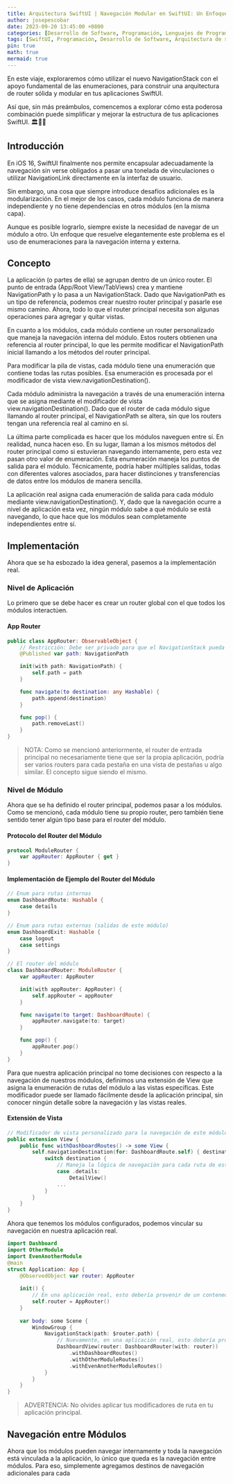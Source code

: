 ```yaml
---
title: Arquitectura SwiftUI | Navegación Modular en SwiftUI: Un Enfoque Modular con Enumeraciones y Routers
author: josepescobar
date: 2023-09-20 13:45:00 +0800
categories: [Desarrollo de Software, Programación, Lenguajes de Programación]
tags: [SwiftUI, Programación, Desarrollo de Software, Arquitectura de software]
pin: true
math: true
mermaid: true
---
```


En este viaje, exploraremos cómo utilizar el nuevo NavigationStack con el apoyo fundamental de las enumeraciones, para construir una arquitectura de router sólida y modular en tus aplicaciones SwiftUI.

Así que, sin más preámbulos, comencemos a explorar cómo esta poderosa combinación puede simplificar y mejorar la estructura de tus aplicaciones SwiftUI. 🏛️🚀💡

## Introducción
En iOS 16, SwiftUI finalmente nos permite encapsular adecuadamente la navegación sin verse obligados a pasar una tonelada de vinculaciones o utilizar NavigationLink directamente en la interfaz de usuario.

Sin embargo, una cosa que siempre introduce desafíos adicionales es la modularización. En el mejor de los casos, cada módulo funciona de manera independiente y no tiene dependencias en otros módulos (en la misma capa).

Aunque es posible lograrlo, siempre existe la necesidad de navegar de un módulo a otro. Un enfoque que resuelve elegantemente este problema es el uso de enumeraciones para la navegación interna y externa.

## Concepto
La aplicación (o partes de ella) se agrupan dentro de un único router. El punto de entrada (App/Root View/TabViews) crea y mantiene NavigationPath y lo pasa a un NavigationStack. Dado que NavigationPath es un tipo de referencia, podemos crear nuestro router principal y pasarle ese mismo camino. Ahora, todo lo que el router principal necesita son algunas operaciones para agregar y quitar vistas.

En cuanto a los módulos, cada módulo contiene un router personalizado que maneja la navegación interna del módulo. Estos routers obtienen una referencia al router principal, lo que les permite modificar el NavigationPath inicial llamando a los métodos del router principal.

Para modificar la pila de vistas, cada módulo tiene una enumeración que contiene todas las rutas posibles. Esa enumeración es procesada por el modificador de vista view.navigationDestination().

Cada módulo administra la navegación a través de una enumeración interna que se asigna mediante el modificador de vista view.navigationDestination(). Dado que el router de cada módulo sigue llamando al router principal, el NavigationPath se altera, sin que los routers tengan una referencia real al camino en sí.

La última parte complicada es hacer que los módulos naveguen entre sí. En realidad, nunca hacen eso. En su lugar, llaman a los mismos métodos del router principal como si estuvieran navegando internamente, pero esta vez pasan otro valor de enumeración. Esta enumeración maneja los puntos de salida para el módulo. Técnicamente, podría haber múltiples salidas, todas con diferentes valores asociados, para hacer distinciones y transferencias de datos entre los módulos de manera sencilla.

La aplicación real asigna cada enumeración de salida para cada módulo mediante view.navigationDestination(). Y, dado que la navegación ocurre a nivel de aplicación esta vez, ningún módulo sabe a qué módulo se está navegando, lo que hace que los módulos sean completamente independientes entre sí.

## Implementación
Ahora que se ha esbozado la idea general, pasemos a la implementación real.

### Nivel de Aplicación
Lo primero que se debe hacer es crear un router global con el que todos los módulos interactúen.

#### App Router
```swift
public class AppRouter: ObservableObject {
    // Restricción: Debe ser privado para que el NavigationStack pueda vincularse a él
    @Published var path: NavigationPath

    init(with path: NavigationPath) {
        self.path = path
    }

    func navigate(to destination: any Hashable) {
        path.append(destination)
    }

    func pop() {
        path.removeLast()
    }
}
```

> NOTA: Como se mencionó anteriormente, el router de entrada principal no necesariamente tiene que ser la propia aplicación, podría ser varios routers para cada pestaña en una vista de pestañas u algo similar. El concepto sigue siendo el mismo.

### Nivel de Módulo
Ahora que se ha definido el router principal, podemos pasar a los módulos. Como se mencionó, cada módulo tiene su propio router, pero también tiene sentido tener algún tipo base para el router del módulo.

#### Protocolo del Router del Módulo
```swift
protocol ModuleRouter {
    var appRouter: AppRouter { get }
}
```

#### Implementación de Ejemplo del Router del Módulo
```swift
// Enum para rutas internas
enum DashboardRoute: Hashable {
    case details
}

// Enum para rutas externas (salidas de este módulo)
enum DashboardExit: Hashable {
    case logout
    case settings
}

// El router del módulo
class DashboardRouter: ModuleRouter {
    var appRouter: AppRouter

    init(with appRouter: AppRouter) {
        self.appRouter = appRouter
    }

    func navigate(to target: DashboardRoute) {
        appRouter.navigate(to: target)
    }

    func pop() {
        appRouter.pop()
    }
}
```

Para que nuestra aplicación principal no tome decisiones con respecto a la navegación de nuestros módulos, definimos una extensión de View que asigna la enumeración de rutas del módulo a las vistas específicas. Este modificador puede ser llamado fácilmente desde la aplicación principal, sin conocer ningún detalle sobre la navegación y las vistas reales.

#### Extensión de Vista
```swift
// Modificador de vista personalizado para la navegación de este módulo
public extension View {
    public func withDashboardRoutes() -> some View {
        self.navigationDestination(for: DashboardRoute.self) { destination in
            switch destination {
                // Maneja la lógica de navegación para cada ruta de este módulo
                case .details:
                    DetailView()
                ...
            }
        }
    }
}
```

Ahora que tenemos los módulos configurados, podemos vincular su navegación en nuestra aplicación real.

```swift
import Dashboard
import OtherModule
import EvenAnotherModule
@main
struct Application: App {
    @ObservedObject var router: AppRouter
    
    init() {
        // En una aplicación real, esto debería provenir de un contenedor de inyección de dependencias (DI).
        self.router = AppRouter()
    }
    
    var body: some Scene {
        WindowGroup {
            NavigationStack(path: $router.path) {
                // Nuevamente, en una aplicación real, esto debería provenir de un contenedor de inyección de dependencias (DI).
                DashboardView(router: DashboardRouter(with: router)) 
                    .withDashboardRoutes()
                    .withOtherModuleRoutes()
                    .withEvenAnotherModuleRoutes()
            }
        }
    }
}
```

> ADVERTENCIA: No olvides aplicar tus modificadores de ruta en tu aplicación principal.

## Navegación entre Módulos
Ahora que los módulos pueden navegar internamente y toda la navegación está vinculada a la aplicación, lo único que queda es la navegación entre módulos. Para eso, simplemente agregamos destinos de navegación adicionales para cada
